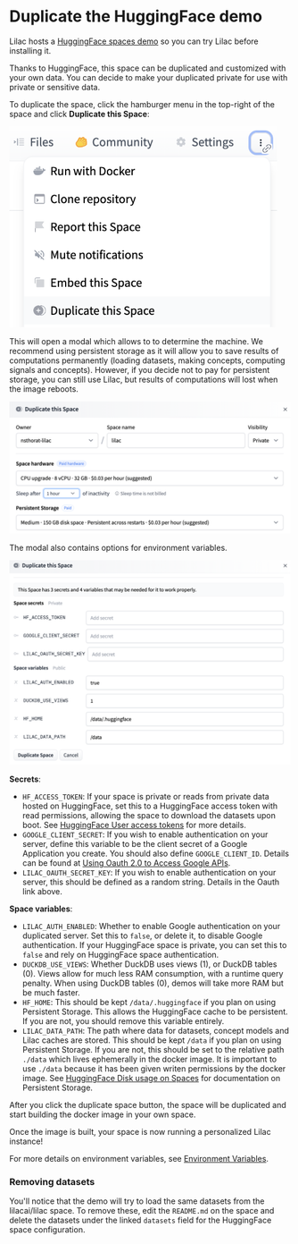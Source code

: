 # Duplicate the HuggingFace demo

Lilac hosts a [HuggingFace spaces demo](https://huggingface.co/spaces/lilacai/lilac) so you can try
Lilac before installing it.

Thanks to HuggingFace, this space can be duplicated and customized with your own data. You can
decide to make your duplicated private for use with private or sensitive data.

To duplicate the space, click the hamburger menu in the top-right of the space and click **Duplicate
this Space**:

<img width=480 src="../_static/huggingface/huggingface_duplicate_space.png"></img>

This will open a modal which allows to to determine the machine. We recommend using persistent
storage as it will allow you to save results of computations permanently (loading datasets, making
concepts, computing signals and concepts). However, if you decide not to pay for persistent storage,
you can still use Lilac, but results of computations will lost when the image reboots.

<img src="../_static/huggingface/huggingface_duplicate_space_machine.png"></img>

The modal also contains options for environment variables.

<img src="../_static/huggingface/huggingface_duplicate_space_variables.png"></img>

**Secrets**:

- `HF_ACCESS_TOKEN`: If your space is private or reads from private data hosted on HuggingFace, set
  this to a HuggingFace access token with read permissions, allowing the space to download the
  datasets upon boot. See
  [HuggingFace User access tokens](https://huggingface.co/docs/hub/security-tokens) for more
  details.
- `GOOGLE_CLIENT_SECRET`: If you wish to enable authentication on your server, define this variable
  to be the client secret of a Google Application you create. You should also define
  `GOOGLE_CLIENT_ID`. Details can be found at
  [Using Oauth 2.0 to Access Google APIs](https://developers.google.com/identity/protocols/oauth2).
- `LILAC_OAUTH_SECRET_KEY`: If you wish to enable authentication on your server, this should be
  defined as a random string. Details in the Oauth link above.

**Space variables**:

- `LILAC_AUTH_ENABLED`: Whether to enable Google authentication on your duplicated server. Set this
  to `false`, or delete it, to disable Google authentication. If your HuggingFace space is private,
  you can set this to `false` and rely on HuggingFace space authentication.
- `DUCKDB_USE_VIEWS`: Whether DuckDB uses views (1), or DuckDB tables (0). Views allow for much less
  RAM consumption, with a runtime query penalty. When using DuckDB tables (0), demos will take more
  RAM but be much faster.
- `HF_HOME`: This should be kept `/data/.huggingface` if you plan on using Persistent Storage. This
  allows the HuggingFace cache to be persistent. If you are not, you should remove this variable
  entirely.
- `LILAC_DATA_PATH`: The path where data for datasets, concept models and Lilac caches are stored.
  This should be kept `/data` if you plan on using Persistent Storage. If you are not, this should
  be set to the relative path `./data` which lives ephemerally in the docker image. It is important
  to use `./data` because it has been given writen permissions by the docker image. See
  [HuggingFace Disk usage on Spaces](https://huggingface.co/docs/hub/spaces-storage) for
  documentation on Persistent Storage.

After you click the duplicate space button, the space will be duplicated and start building the
docker image in your own space.

Once the image is built, your space is now running a personalized Lilac instance!

For more details on environment variables, see [Environment Variables](../environment/variables.md).

### Removing datasets

You'll notice that the demo will try to load the same datasets from the lilacai/lilac space. To
remove these, edit the `README.md` on the space and delete the datasets under the linked `datasets`
field for the HuggingFace space configuration.
